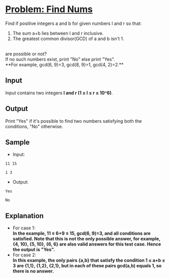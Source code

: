 # [Problem: Find Nums](https://my.newtonschool.co/playground/code/rnn1ot3fqe4w)

Find if positive integers a and b for given numbers l and r so that:<br>
1) The sum a+b lies between l and r inclusive.
2) The greatest common divisor(GCD) of a and b isn't 1.
<br>
are possible or not? <br>
If no such numbers exist, print "No" else print "Yes". <br>
**For example, gcd(6, 9)=3, gcd(8, 9)=1, gcd(4, 2)=2.**

## Input

Input contains two integers **l and r (1 ≤ l ≤ r ≤ 10^6)**.

## Output

Print "Yes" if it's possible to find two numbers satisfying both the conditions, "No" otherwise.

## Sample

- Input:
```
11 15

1 3
```

- Output:
```
Yes

No
```

## Explanation

- For case 1: <br> **In the example, 11 ≤ 6+9 ≤ 15, gcd(6, 9)=3, and all conditions are satisfied. Note that this is not the only possible answer, for example, {4, 10}, {5, 10}, {6, 6} are also valid answers for this test case. Hence the output is "Yes".** <br>
- For case 2: <br> **In this example, the only pairs {a,b} that satisfy the condition 1 ≤ a+b ≤ 3 are {1,1}, {1,2}, {2,1}, but in each of these pairs gcd(a,b) equals 1, so there is no answer.**

